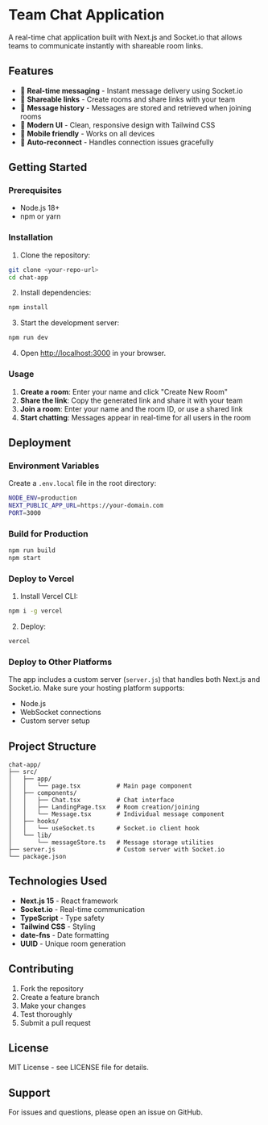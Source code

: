# Team Chat Application

A real-time chat application built with Next.js and Socket.io that allows teams to communicate instantly with shareable room links.

## Features

- 🚀 **Real-time messaging** - Instant message delivery using Socket.io
- 🔗 **Shareable links** - Create rooms and share links with your team
- 💾 **Message history** - Messages are stored and retrieved when joining rooms
- 🎨 **Modern UI** - Clean, responsive design with Tailwind CSS
- 📱 **Mobile friendly** - Works on all devices
- 🔄 **Auto-reconnect** - Handles connection issues gracefully

## Getting Started

### Prerequisites

- Node.js 18+
- npm or yarn

### Installation

1. Clone the repository:

```bash
git clone <your-repo-url>
cd chat-app
```

2. Install dependencies:

```bash
npm install
```

3. Start the development server:

```bash
npm run dev
```

4. Open [http://localhost:3000](http://localhost:3000) in your browser.

### Usage

1. **Create a room**: Enter your name and click "Create New Room"
2. **Share the link**: Copy the generated link and share it with your team
3. **Join a room**: Enter your name and the room ID, or use a shared link
4. **Start chatting**: Messages appear in real-time for all users in the room

## Deployment

### Environment Variables

Create a `.env.local` file in the root directory:

```bash
NODE_ENV=production
NEXT_PUBLIC_APP_URL=https://your-domain.com
PORT=3000
```

### Build for Production

```bash
npm run build
npm start
```

### Deploy to Vercel

1. Install Vercel CLI:

```bash
npm i -g vercel
```

2. Deploy:

```bash
vercel
```

### Deploy to Other Platforms

The app includes a custom server (`server.js`) that handles both Next.js and Socket.io. Make sure your hosting platform supports:

- Node.js
- WebSocket connections
- Custom server setup

## Project Structure

```
chat-app/
├── src/
│   ├── app/
│   │   └── page.tsx          # Main page component
│   ├── components/
│   │   ├── Chat.tsx          # Chat interface
│   │   ├── LandingPage.tsx   # Room creation/joining
│   │   └── Message.tsx       # Individual message component
│   ├── hooks/
│   │   └── useSocket.ts      # Socket.io client hook
│   └── lib/
│       └── messageStore.ts   # Message storage utilities
├── server.js                 # Custom server with Socket.io
└── package.json
```

## Technologies Used

- **Next.js 15** - React framework
- **Socket.io** - Real-time communication
- **TypeScript** - Type safety
- **Tailwind CSS** - Styling
- **date-fns** - Date formatting
- **UUID** - Unique room generation

## Contributing

1. Fork the repository
2. Create a feature branch
3. Make your changes
4. Test thoroughly
5. Submit a pull request

## License

MIT License - see LICENSE file for details.

## Support

For issues and questions, please open an issue on GitHub.
